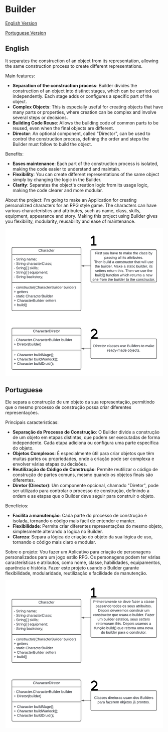 # Builder
[English Version](#english)

[Portuguese Version](#portuguese) 
## English
It separates the construction of an object from its representation, allowing the same construction process to create different representations.

Main features:
*   **Separation of the construction process**: Builder divides the construction of an object into distinct stages, which can be carried out independently. Each stage adds or configures a specific part of the object.
*   **Complex Objects**: This is especially useful for creating objects that have many parts or properties, where creation can be complex and involve several steps or decisions.
*   **Building Code Reuse**: Allows the building code of common parts to be reused, even when the final objects are different.
*   **Director**: An optional component, called "Director", can be used to control the construction process, defining the order and steps the Builder must follow to build the object.

Benefits:
*   **Eases maintenance**: Each part of the construction process is isolated, making the code easier to understand and maintain.
*   **Flexibility**: You can create different representations of the same object simply by changing the logic in the Builder.
*   **Clarity**: Separates the object's creation logic from its usage logic, making the code clearer and more modular.

About the project:
I'm going to make an Application for creating personalized characters for an RPG style game.
The characters can have various characteristics and attributes, such as name, class, skills, equipment, appearance and story.
Making this project using Builder gives you flexibility, modularity, reusability and ease of maintenance.

![Builder-English](/assets/Builder-English.png)

## Portuguese
Ele separa a construção de um objeto da sua representação, permitindo que o mesmo processo de construção possa criar diferentes representações.

Principais características:
*    **Separação do Processo de Construção**: O Builder divide a construção de um objeto em etapas distintas, que podem ser executadas de forma independente. Cada etapa adiciona ou configura uma parte específica do objeto.
*   **Objetos Complexos**: É especialmente útil para criar objetos que têm muitas partes ou propriedades, onde a criação pode ser complexa e envolver várias etapas ou decisões.
*   **Reutilização do Código de Construção**: Permite reutilizar o código de construção de partes comuns, mesmo quando os objetos finais são diferentes.
*   **Diretor (Director)**: Um componente opcional, chamado "Diretor", pode ser utilizado para controlar o processo de construção, definindo a ordem e as etapas que o Builder deve seguir para construir o objeto.

Benefícios:
*   **Facilita a manutenção**: Cada parte do processo de construção é isolada, tornando o código mais fácil de entender e manter.
*   **Flexibilidade**: Permite criar diferentes representações do mesmo objeto, simplesmente alterando a lógica no Builder.
*   **Clareza**: Separa a lógica de criação do objeto da sua lógica de uso, tornando o código mais claro e modular.

Sobre o projeto:
Vou fazer um Aplicativo para criação de personagens personalizados para um jogo estilo RPG.
Os personagens podem ter várias características e atributos, como nome, classe, habilidades, equipamentos, aparência e história.
Fazer este projeto usando o Builder garante flexibilidade, modularidade, reutilização e facilidade de manutenção.

![Builder-Portuguese](/assets/Builder-Portuguese.png)
